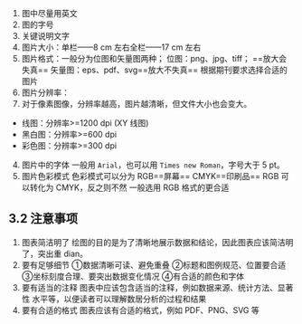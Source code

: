 1. 图中尽量用英文
2. 图的字号
3. 关键说明文字
4. 图片大小：单栏——8 cm 左右全栏——17 cm 左右
5. 图片格式：一般分为位图和矢量图两种；
	位图：png、jpg、tiff； ==放大会失真==
	矢量图：eps、pdf、svg==放大不失真==
	根据期刊要求选择合适的图片
6. 图片分辨率：
7. 对于像素图像，分辨率越高，图片越清晰，但文件大小也会变大。
* 线图：分辨率>=1200 dpi (XY 线图)
* 黑白图：分辨率>=600 dpi
* 彩色图：分辨率>=300 dpi
4. 图片中的字体
一般用 `Arial`，也可以用 `Times new Roman`，字号大于 5 pt。
5.   图片色彩模式
色彩模式可以分为
RGB==屏幕==
CMYK==印刷品==
RGB 可以转化为 CMYK，反之则不然
一般选用 RGB 格式的更合适

## 3.2 注意事项
1. 图表简洁明了
绘图的目的是为了清晰地展示数据和结论，因此图表应该简洁明了，突出重 dian。
2. 要有足够细节
①数据清晰可读、避免重叠
②标题和图例规范、位置要合适
③坐标刻度合理、要突出数据变化情况
④有合适的颜色和字体
3. 要有适当的注释
图表中应该包含适当的注释，例如数据来源、统计方法、显著性
水平等，以便读者可以理解数居分析的过程和结果
4. 要有合适的格式
图表应该有合适的格式，例如 PDF、PNG、SVG 等
